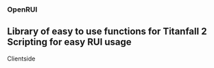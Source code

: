 ### OpenRUI

## Library of easy to use functions for Titanfall 2 Scripting for easy RUI usage

Clientside